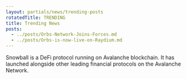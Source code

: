 ```yaml
---
layout: partials/news/trending-posts
rotatedTitle: TRENDING
title: Trending News
posts:
  - ../posts/Orbs-Network-Joins-Forces.md
  - ../posts/Orbs-is-now-live-on-Raydium.md
---
```


Snowball is a DeFi protocol running on Avalanche blockchain. It has launched alongside other leading financial protocols on the Avalanche Network. 